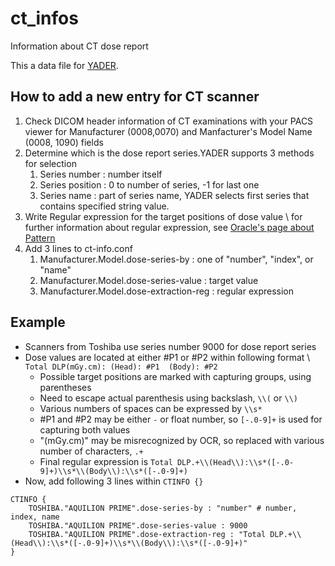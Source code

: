 # ct_infos
Information about CT dose report

This a data file for [YADER](https://maryknollrad.github.io/yader).

## How to add a new entry for CT scanner
1. Check DICOM header information of CT examinations with your PACS viewer for Manufacturer (0008,0070) and Manfacturer's Model Name (0008, 1090) fields
1. Determine which is the dose report series.YADER supports 3 methods for selection
    1. Series number : number itself
    1. Series position : 0 to number of series, -1 for last one
    1. Series name : part of series name, YADER selects first series that contains specified string value.
1. Write Regular expression for the target positions of dose value 
    \  for further information about regular expression, see [Oracle's page about Pattern](https://docs.oracle.com/javase/8/docs/api/java/util/regex/Pattern.html)
1. Add 3 lines to ct-info.conf
    1. Manufacturer.Model.dose-series-by : one of "number", "index", or "name"
    1. Manufacturer.Model.dose-series-value : target value
    1. Manufacturer.Model.dose-extraction-reg : regular expression

## Example
* Scanners from Toshiba use series number 9000 for dose report series
* Dose values are located at either #P1 or #P2 within following format \  
`Total DLP(mGy.cm): (Head): #P1  (Body): #P2`
    * Possible target positions are marked with capturing groups, using parentheses
    * Need to escape actual parenthesis using backslash, `\\(` or `\\)`
    * Various numbers of spaces can be expressed by `\\s*`
    * #P1 and #P2 may be either `-` or float number, so `[-.0-9]+` is used for capturing both values
    * "(mGy.cm)" may be misrecognized by OCR, so replaced with various number of characters, `.+`
    * Final regular expression is `Total DLP.+\\(Head\\):\\s*([-.0-9]+)\\s*\\(Body\\):\\s*([-.0-9]+)`
* Now, add following 3 lines within `CTINFO {}`
```
CTINFO {
    TOSHIBA."AQUILION PRIME".dose-series-by : "number" # number, index, name
    TOSHIBA."AQUILION PRIME".dose-series-value : 9000
    TOSHIBA."AQUILION PRIME".dose-extraction-reg : "Total DLP.+\\(Head\\):\\s*([-.0-9]+)\\s*\\(Body\\):\\s*([-.0-9]+)"
}
```